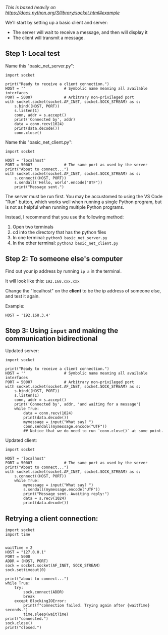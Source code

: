 _This is based heavily on https://docs.python.org/3/library/socket.html#example_

We'll start by setting up a basic client and server:

- The server will wait to receive a message, and then will display it
- The client will transmit a message.

## Step 1: Local test

Name this "basic_net_server.py":

```python3
import socket

print("Ready to receive a client connection.")
HOST = ''                 # Symbolic name meaning all available interfaces
PORT = 50007              # Arbitrary non-privileged port
with socket.socket(socket.AF_INET, socket.SOCK_STREAM) as s:
    s.bind((HOST, PORT))
    s.listen(1)
    conn, addr = s.accept()
    print('Connected by', addr)
    data = conn.recv(1024)
    print(data.decode())
    conn.close()
```

Name this "basic_net_client.py":

```python3
import socket

HOST = 'localhost'
PORT = 50007              # The same port as used by the server
print("About to connect...")
with socket.socket(socket.AF_INET, socket.SOCK_STREAM) as s:
    s.connect((HOST, PORT))
    s.sendall('Hello, world'.encode("UTF"))
    print("Message sent.")
```

The server must be run first. You may be accustomed to using the VS Code "Run" button, which works well when running a single Python program, but is not as helpful when running multiple Python programs.

Instead, I recommend that you use the following method:

1. Open two terminals
2. cd into the directory that has the python files
3. In one terminal: `python3 basic_net_server.py`
4. In the other terminal: `python3 basic_net_client.py`

## Step 2: To someone else's computer

Find out your ip address by running `ip a` in the terminal.

It will look like this: `192.168.xxx.xxx`

Change the "localhost" on the **client** to be the ip address of someone else, and test it again.

Example:

```python3
HOST = '192.168.3.4'
```

## Step 3: Using `input` and making the communication bidirectional

Updated server:

```python3
import socket

print("Ready to receive a client connection.")
HOST = ''                 # Symbolic name meaning all available interfaces
PORT = 50007              # Arbitrary non-privileged port
with socket.socket(socket.AF_INET, socket.SOCK_STREAM) as s:
    s.bind((HOST, PORT))
    s.listen(1)
    conn, addr = s.accept()
    print('Connected by', addr, 'and waiting for a message')
    while True:
        data = conn.recv(1024)
        print(data.decode())
        mymessage = input("What say? ")
        conn.sendall(mymessage.encode("UTF"))
        ## Notice that we do need to run `conn.close()` at some point.
```

Updated client:

```python3
import socket

HOST = 'localhost'
PORT = 50007              # The same port as used by the server
print("About to connect...")
with socket.socket(socket.AF_INET, socket.SOCK_STREAM) as s:
    s.connect((HOST, PORT))
    while True:
        mymessage = input("What say? ")
        s.sendall(mymessage.encode("UTF"))
        print("Message sent. Awaiting reply:")
        data = s.recv(1024)
        print(data.decode())
```


## Retrying a client connection:


```python3
import socket
import time


waitTime = 2
HOST = "127.0.0.1"
PORT = 5000
ADDR = (HOST, PORT)
sock = socket.socket(AF_INET, SOCK_STREAM)
sock.settimeout(0)

print("about to connect...")
while True:
    try:
        sock.connect(ADDR)
        break
    except BlockingIOError:
        print(f"connection failed. Trying again after {waitTime} seconds.")
        time.sleep(waitTime)
print("connected.")
sock.close()
print("closed.")
```

